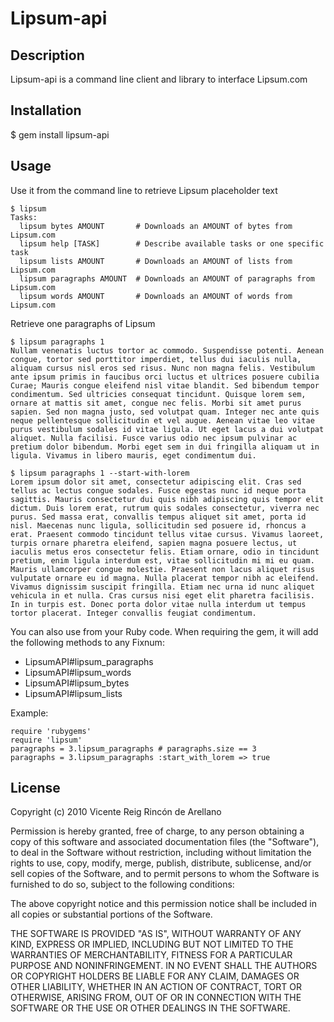 # Lipsum-api

## Description

Lipsum-api is a command line client and library to interface Lipsum.com

## Installation

$ gem install lipsum-api

## Usage

Use it from the command line to retrieve Lipsum placeholder text

    $ lipsum
    Tasks:
      lipsum bytes AMOUNT       # Downloads an AMOUNT of bytes from Lipsum.com
      lipsum help [TASK]        # Describe available tasks or one specific task
      lipsum lists AMOUNT       # Downloads an AMOUNT of lists from Lipsum.com
      lipsum paragraphs AMOUNT  # Downloads an AMOUNT of paragraphs from Lipsum.com
      lipsum words AMOUNT       # Downloads an AMOUNT of words from Lipsum.com

Retrieve one paragraphs of Lipsum

    $ lipsum paragraphs 1
    Nullam venenatis luctus tortor ac commodo. Suspendisse potenti. Aenean congue, tortor sed porttitor imperdiet, tellus dui iaculis nulla, aliquam cursus nisl eros sed risus. Nunc non magna felis. Vestibulum ante ipsum primis in faucibus orci luctus et ultrices posuere cubilia Curae; Mauris congue eleifend nisl vitae blandit. Sed bibendum tempor condimentum. Sed ultricies consequat tincidunt. Quisque lorem sem, ornare at mattis sit amet, congue nec felis. Morbi sit amet purus sapien. Sed non magna justo, sed volutpat quam. Integer nec ante quis neque pellentesque sollicitudin et vel augue. Aenean vitae leo vitae purus vestibulum sodales id vitae ligula. Ut eget lacus a dui volutpat aliquet. Nulla facilisi. Fusce varius odio nec ipsum pulvinar ac pretium dolor bibendum. Morbi eget sem in dui fringilla aliquam ut in ligula. Vivamus in libero mauris, eget condimentum dui.

    $ lipsum paragraphs 1 --start-with-lorem
    Lorem ipsum dolor sit amet, consectetur adipiscing elit. Cras sed tellus ac lectus congue sodales. Fusce egestas nunc id neque porta sagittis. Mauris consectetur dui quis nibh adipiscing quis tempor elit dictum. Duis lorem erat, rutrum quis sodales consectetur, viverra nec purus. Sed massa erat, convallis tempus aliquet sit amet, porta id nisl. Maecenas nunc ligula, sollicitudin sed posuere id, rhoncus a erat. Praesent commodo tincidunt tellus vitae cursus. Vivamus laoreet, turpis ornare pharetra eleifend, sapien magna posuere lectus, ut iaculis metus eros consectetur felis. Etiam ornare, odio in tincidunt pretium, enim ligula interdum est, vitae sollicitudin mi mi eu quam. Mauris ullamcorper congue molestie. Praesent non lacus aliquet risus vulputate ornare eu id magna. Nulla placerat tempor nibh ac eleifend. Vivamus dignissim suscipit fringilla. Etiam nec urna id nunc aliquet vehicula in et nulla. Cras cursus nisi eget elit pharetra facilisis. In in turpis est. Donec porta dolor vitae nulla interdum ut tempus tortor placerat. Integer convallis feugiat condimentum.

You can also use from your Ruby code. When requiring the gem, it will add the following methods to any Fixnum:
 * LipsumAPI#lipsum_paragraphs
 * LipsumAPI#lipsum_words
 * LipsumAPI#lipsum_bytes
 * LipsumAPI#lipsum_lists


Example:

    require 'rubygems'
    require 'lipsum'
    paragraphs = 3.lipsum_paragraphs # paragraphs.size == 3
    paragraphs = 3.lipsum_paragraphs :start_with_lorem => true

## License

Copyright (c) 2010 Vicente Reig Rincón de Arellano

Permission is hereby granted, free of charge, to any person obtaining
a copy of this software and associated documentation files (the
"Software"), to deal in the Software without restriction, including
without limitation the rights to use, copy, modify, merge, publish,
distribute, sublicense, and/or sell copies of the Software, and to
permit persons to whom the Software is furnished to do so, subject to
the following conditions:

The above copyright notice and this permission notice shall be
included in all copies or substantial portions of the Software.

THE SOFTWARE IS PROVIDED "AS IS", WITHOUT WARRANTY OF ANY KIND,
EXPRESS OR IMPLIED, INCLUDING BUT NOT LIMITED TO THE WARRANTIES OF
MERCHANTABILITY, FITNESS FOR A PARTICULAR PURPOSE AND
NONINFRINGEMENT. IN NO EVENT SHALL THE AUTHORS OR COPYRIGHT HOLDERS BE
LIABLE FOR ANY CLAIM, DAMAGES OR OTHER LIABILITY, WHETHER IN AN ACTION
OF CONTRACT, TORT OR OTHERWISE, ARISING FROM, OUT OF OR IN CONNECTION
WITH THE SOFTWARE OR THE USE OR OTHER DEALINGS IN THE SOFTWARE.